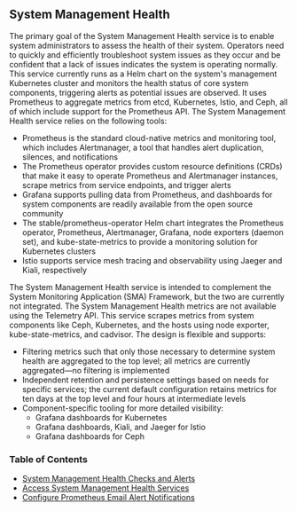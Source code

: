 ## System Management Health

The primary goal of the System Management Health service is to enable system administrators to assess the health of their system. Operators need to quickly and efficiently troubleshoot system issues as they occur and be confident that a lack of issues indicates the system is operating normally. This service currently runs as a Helm chart on the system's management Kubernetes cluster and monitors the health status of core system components, triggering alerts as potential issues are observed. It uses Prometheus to aggregate metrics from etcd, Kubernetes, Istio, and Ceph, all of which include support for the Prometheus API. The System Management Health service relies on the following tools:

-   Prometheus is the standard cloud-native metrics and monitoring tool, which includes Alertmanager, a tool that handles alert duplication, silences, and notifications
-   The Prometheus operator provides custom resource definitions \(CRDs\) that make it easy to operate Prometheus and Alertmanager instances, scrape metrics from service endpoints, and trigger alerts
-   Grafana supports pulling data from Prometheus, and dashboards for system components are readily available from the open source community
-   The stable/prometheus-operator Helm chart integrates the Prometheus operator, Prometheus, Alertmanager, Grafana, node exporters \(daemon set\), and kube-state-metrics to provide a monitoring solution for Kubernetes clusters
-   Istio supports service mesh tracing and observability using Jaeger and Kiali, respectively

The System Management Health service is intended to complement the System Monitoring Application \(SMA\) Framework, but the two are currently not integrated. The System Management Health metrics are not available using the Telemetry API. This service scrapes metrics from system components like Ceph, Kubernetes, and the hosts using node exporter, kube-state-metrics, and cadvisor. The design is flexible and supports:

-   Filtering metrics such that only those necessary to determine system health are aggregated to the top level; all metrics are currently aggregated—no filtering is implemented
-   Independent retention and persistence settings based on needs for specific services; the current default configuration retains metrics for ten days at the top level and four hours at intermediate levels
-   Component-specific tooling for more detailed visibility:
    -   Grafana dashboards for Kubernetes
    -   Grafana dashboards, Kiali, and Jaeger for Istio
    -   Grafana dashboards for Ceph


### Table of Contents

* [System Management Health Checks and Alerts](System_Management_Health_Checks_and_Alerts.md)
* [Access System Management Health Services](Access_System_Management_Health_Services.md)
* [Configure Prometheus Email Alert Notifications](Configure_Prometheus_Email_Alert_Notifications.md)

